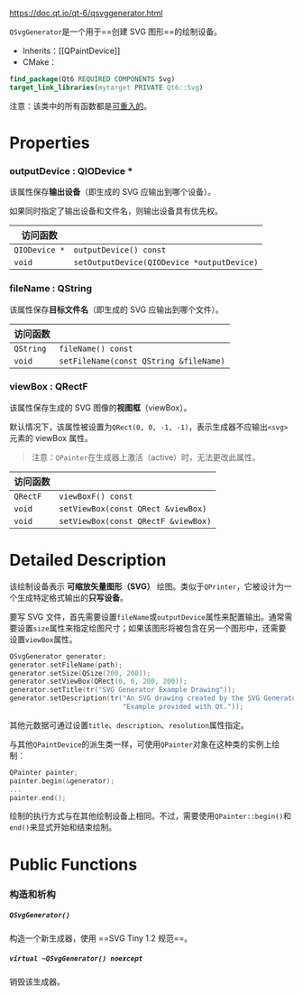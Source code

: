 https://doc.qt.io/qt-6/qsvggenerator.html

`QSvgGenerator`是一个用于==创建 SVG 图形==的绘制设备。

- Inherits：[[QPaintDevice]]
- CMake：
```cmake
find_package(Qt6 REQUIRED COMPONENTS Svg)
target_link_libraries(mytarget PRIVATE Qt6::Svg)
```

注意：该类中的所有函数都是[可重入的](https://doc.qt.io/qt-6/threads-reentrancy.html)。

# Properties

### outputDevice : QIODevice *

该属性保存**输出设备**（即生成的 SVG 应输出到哪个设备）。

如果同时指定了输出设备和文件名，则输出设备具有优先权。

| 访问函数          |                                            |
| ------------- | ------------------------------------------ |
| `QIODevice *` | `outputDevice() const`                     |
| `void`        | `setOutputDevice(QIODevice *outputDevice)` |

### fileName : QString

该属性保存**目标文件名**（即生成的 SVG 应输出到哪个文件）。

| 访问函数      |                                        |
| --------- | -------------------------------------- |
| `QString` | `fileName() const`                     |
| `void`    | `setFileName(const QString &fileName)` |

### viewBox : QRectF

该属性保存生成的 SVG 图像的**视图框**（viewBox）。

默认情况下，该属性被设置为`QRect(0, 0, -1, -1)`，表示生成器不应输出`<svg>`元素的 viewBox 属性。

> 注意：`QPainter`在生成器上激活（active）时，无法更改此属性。

| 访问函数     |                                     |
| -------- | ----------------------------------- |
| `QRectF` | `viewBoxF() const`                  |
| `void`   | `setViewBox(const QRect &viewBox)`  |
| `void`   | `setViewBox(const QRectF &viewBox)` |

# Detailed Description

该绘制设备表示 **可缩放矢量图形（SVG）** 绘图。类似于`QPrinter`，它被设计为一个生成特定格式输出的**只写设备**。

要写 SVG 文件，首先需要设置`fileName`或`outputDevice`属性来配置输出。通常需要设置`size`属性来指定绘图尺寸；如果该图形将被包含在另一个图形中，还需要设置`viewBox`属性。

```cpp
QSvgGenerator generator;
generator.setFileName(path);
generator.setSize(QSize(200, 200));
generator.setViewBox(QRect(0, 0, 200, 200));
generator.setTitle(tr("SVG Generator Example Drawing"));
generator.setDescription(tr("An SVG drawing created by the SVG Generator "
                            "Example provided with Qt."));
```

其他元数据可通过设置`title`、`description`、`resolution`属性指定。

与其他`QPaintDevice`的派生类一样，可使用`QPainter`对象在这种类的实例上绘制：

```cpp
QPainter painter;
painter.begin(&generator);
...
painter.end();
```

绘制的执行方式与在其他绘制设备上相同。不过，需要使用`QPainter::begin()`和`end()`来显式开始和结束绘制。

# Public Functions

### 构造和析构

##### `QSvgGenerator()`

构造一个新生成器，使用 ==SVG Tiny 1.2 规范==。

##### `virtual ~QSvgGenerator() noexcept`

销毁该生成器。

